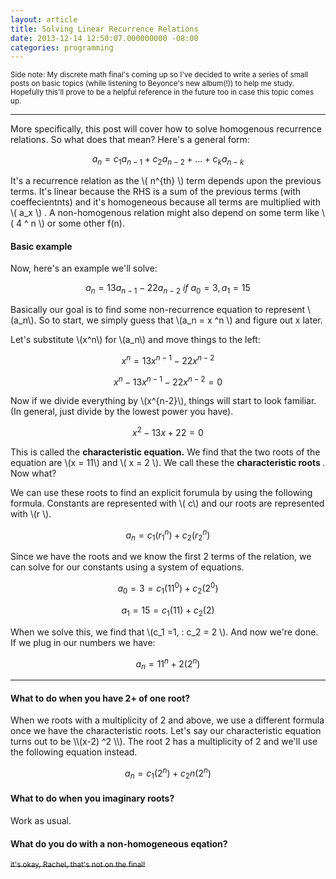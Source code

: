 ```yaml
---
layout: article
title: Solving Linear Recurrence Relations
date: 2013-12-14 12:50:07.000000000 -08:00
categories: programming
---
```

<small> Side note: My discrete math final's coming up so I've decided to write a series of small posts on basic topics (while listening to Beyonce's new album(!)) to help me study. Hopefully this'll prove to be a helpful reference in the future too in case this topic comes up.</small>

----
More specifically, this post will cover how to solve homogenous recurrence relations.  So what does that mean? Here's a general form:


$$ a_n = c_1 a_{n-1} + c_2 a_{n-2} + ... + c_k a_{n-k}  $$

It's a recurrence relation as the \\( n^{th} \\) term depends upon the previous terms. It's linear because the RHS is a sum of the previous terms (with coeffecientnts) and it's homogeneous because all terms are multiplied with  \\( a\_x \\) . A non-homogenous relation might also depend on some term like \\( 4 ^ n \\) or some other f(n). 

<h4> Basic example </h4>
Now, here's an example we'll solve:

$$ a_n = 13 a_{n-1} - 22 a_{n-2} \: if  \:a_0 = 3, a_1 = 15 $$


Basically our goal is to find some non-recurrence equation to represent \\(a_n\\). So to start, we simply guess that \\(a_n = x ^n \\) and figure out x later. 

Let's substitute \\(x^n\\) for \\(a_n\\) and move things to the left:

$$ x^n = 13 x ^{n-1} - 22 x^{n-2} $$ 

$$ x^n -  13 x ^{n-1} - 22 x^{n-2} = 0 $$
 
Now if we divide everything by \\(x^{n-2}\\), things will start to look familiar. (In general, just divide by the lowest power you have).

$$ x^2 -  13 x  + 22 = 0 $$

This is called the <b>characteristic equation.</b> We find that the two roots of the equation are \\(x = 11\\) and \\( x = 2 \\). We call these the <b> characteristic roots </b>. Now what?

We can use these roots to find an explicit forumula by using the following formula. Constants are represented with \\( c\\) and our roots are represented with \\(r \\). 

$$ a_n = c_1 (r_1^ n)  + c_2 (r_2^ n) $$ 

Since we have the roots and we know the first 2 terms of the relation, we can solve for our constants using a system of equations.

$$ a_0 = 3 =  c_1 (11^ 0)  + c_2 (2^ 0) $$

$$ a_1 = 15 =   c_1 (11)  + c_2 (2) $$

When we solve this, we find that \\(c_1 =1, \: c_2 = 2 \\). And now we're done. If we plug in our numbers we have:

$$a_n = 11^n + 2(2 ^n) $$

---


 <h4> What to do when you have 2+ of one root?</h4>
When we roots with a multiplicity of 2 and above, we use a different formula once we have the characteristic roots. Let's say our characteristic equation turns out to be \\(x-2) ^2 \\). The root 2 has a multiplicity of 2 and we'll use the following equation instead.
 
 $$ a_n = c_1 (2 ^n) + c_2 n (2^n) $$
 

 
 
 
 <h4> What to do when you imaginary roots?</h4>
 Work as usual.
 
<h4> What do you do with a non-homogeneous eqation?</h4>
<s> <small> it's okay, Rachel, that's not on the final! </small></s>







